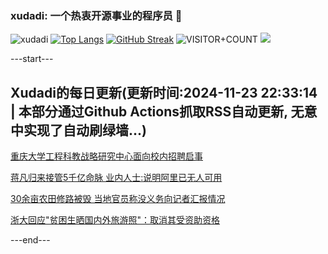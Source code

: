 ### xudadi: 一个热衷开源事业的程序员 👋

![xudadi](https://github-readme-stats-git-masterorgs-github-readme-stats-team.vercel.app/api?username=xudadi)
[![Top Langs](https://github-readme-stats.vercel.app/api/top-langs/?username=xudadi)](https://github.com/anuraghazra/github-readme-stats)
[![GitHub Streak](https://streak-stats.demolab.com?user=xudadi&locale=zh_Hans)](https://git.io/streak-stats)
![VISITOR+COUNT](https://komarev.com/ghpvc/?username=xudadi&label=VISITOR+COUNT)
![](https://raw.githubusercontent.com/xudadi/xudadi/main/assets/github-contribution-grid-snake.svg)


---start---

## Xudadi的每日更新(更新时间:2024-11-23 22:33:14 | 本部分通过Github Actions抓取RSS自动更新, 无意中实现了自动刷绿墙...)

[重庆大学工程科教战略研究中心面向校内招聘启事](https://www.gongkaoleida.com/article/2204866)

[蒋凡归来接管5千亿命脉 业内人士:说明阿里已无人可用](https://m.163.com/news/article/JHKR5ELD051994KN.html)

[30余亩农田修路被毁 当地官员称没义务向记者汇报情况](https://m.163.com/news/article/JHMHSD96053469LG.html)

[浙大回应"贫困生晒国内外旅游照"：取消其受资助资格](https://m.163.com/news/article/JHMH7UGB0534A4SC.html)

---end---
